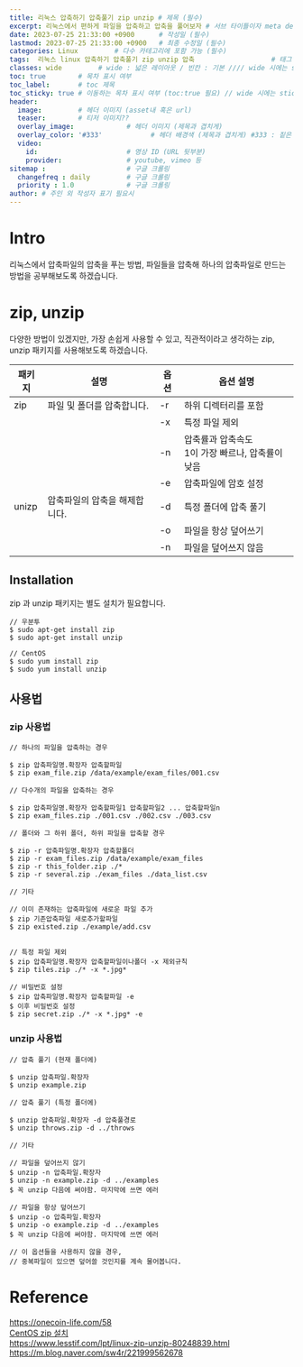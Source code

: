 ```yaml
---
title: 리눅스 압축하기 압축풀기 zip unzip # 제목 (필수)
excerpt: 리눅스에서 편하게 파일을 압축하고 압축을 풀어보자 # 서브 타이틀이자 meta description (필수)
date: 2023-07-25 21:33:00 +0900      # 작성일 (필수)
lastmod: 2023-07-25 21:33:00 +0900   # 최종 수정일 (필수)
categories: Linux         # 다수 카테고리에 포함 가능 (필수)
tags:  리눅스 linux 압축하기 압축풀기 zip unzip 압축                   # 태그 복수개 가능 (필수)
classes: wide         # wide : 넓은 레이아웃 / 빈칸 : 기본 //// wide 시에는 sticky toc 불가
toc: true        # 목차 표시 여부
toc_label:       # toc 제목
toc_sticky: true # 이동하는 목차 표시 여부 (toc:true 필요) // wide 시에는 sticky toc 불가
header: 
  image:         # 헤더 이미지 (asset내 혹은 url)
  teaser:        # 티저 이미지??
  overlay_image:             # 헤더 이미지 (제목과 겹치게)
  overlay_color: '#333'            # 헤더 배경색 (제목과 겹치게) #333 : 짙은 회색 (필수)
  video:
    id:                      # 영상 ID (URL 뒷부분)
    provider:                # youtube, vimeo 등
sitemap :                    # 구글 크롤링
  changefreq : daily         # 구글 크롤링
  priority : 1.0             # 구글 크롤링
author: # 주인 외 작성자 표기 필요시
---
```

<!--postNo: 20230725_001-->

# Intro  

리눅스에서 압축파일의 압축을 푸는 방법, 파일들을 압축해 하나의 압축파일로 만드는 방법을 공부해보도록 하겠습니다.  

# zip, unzip  

다양한 방법이 있겠지만, 가장 손쉽게 사용할 수 있고, 직관적이라고 생각하는 zip, unzip 패키지를 사용해보도록 하겠습니다.  

|패키지|설명|옵션|옵션 설명|
|---|---|---|---|
|zip|파일 및 폴더를 압축합니다.|-r|하위 디렉터리를 포함|
|||-x|특정 파일 제외|
|||-n|압축률과 압축속도<br>1이 가장 빠르나, 압축률이 낮음|
|||-e|압축파일에 암호 설정|
|unizp|압축파일의 압축을 해제합니다.|-d|특정 폴더에 압축 풀기|
|||-o|파일을 항상 덮어쓰기|
|||-n|파일을 덮어쓰지 않음|

## Installation  

zip 과 unzip 패키지는 별도 설치가 필요합니다.  

```terminal
// 우분투
$ sudo apt-get install zip
$ sudo apt-get install unzip

// CentOS
$ sudo yum install zip
$ sudo yum install unzip
```

## 사용법  

### zip 사용법

```terminal
// 하나의 파일을 압축하는 경우

$ zip 압축파일명.확장자 압축할파일
$ zip exam_file.zip /data/example/exam_files/001.csv

```

```terminal
// 다수개의 파일을 압축하는 경우

$ zip 압축파일명.확장자 압축할파일1 압축할파일2 ... 압축할파일n
$ zip exam_files.zip ./001.csv ./002.csv ./003.csv

```

```terminal
// 폴더와 그 하위 폴더, 하위 파일을 압축할 경우

$ zip -r 압축파일명.확장자 압축할폴더
$ zip -r exam_files.zip /data/example/exam_files
$ zip -r this_folder.zip ./*
$ zip -r several.zip ./exam_files ./data_list.csv

```

```terminal
// 기타

// 이미 존재하는 압축파일에 새로운 파일 추가
$ zip 기존압축파일 새로추가할파일
$ zip existed.zip ./example/add.csv


// 특정 파일 제외
$ zip 압축파일명.확장자 압축할파일이나폴더 -x 제외규칙
$ zip tiles.zip ./* -x *.jpg*

// 비밀번호 설정
$ zip 압축파일명.확장자 압축할파일 -e
$ 이후 비밀번호 설정
$ zip secret.zip ./* -x *.jpg* -e

```

### unzip 사용법

```terminal
// 압축 풀기 (현재 폴더에)

$ unzip 압축파일.확장자
$ unzip example.zip
```

```terminal
// 압축 풀기 (특정 폴더에)

$ unzip 압축파일.확장자 -d 압축풀경로
$ unzip throws.zip -d ../throws
```

```terminal
// 기타

// 파일을 덮어쓰지 않기
$ unzip -n 압축파일.확장자
$ unzip -n example.zip -d ../examples
$ 꼭 unzip 다음에 써야함. 마지막에 쓰면 에러

// 파일을 항상 덮어쓰기
$ unzip -o 압축파일.확장자
$ unzip -o example.zip -d ../examples
$ 꼭 unzip 다음에 써야함. 마지막에 쓰면 에러

// 이 옵션들을 사용하지 않을 경우,
// 중복파일이 있으면 덮어쓸 것인지를 계속 물어봅니다.
```

# Reference

https://onecoin-life.com/58  
[CentOS zip 설치](https://abc2080.tistory.com/entry/centos-zip-%EC%84%A4%EC%B9%98-%EC%95%95%EC%B6%95-%EB%B0%8F-%EC%95%95%EC%B6%95-%ED%95%B4%EC%A0%9C)  
https://www.lesstif.com/lpt/linux-zip-unzip-80248839.html  
https://m.blog.naver.com/sw4r/221999562678  